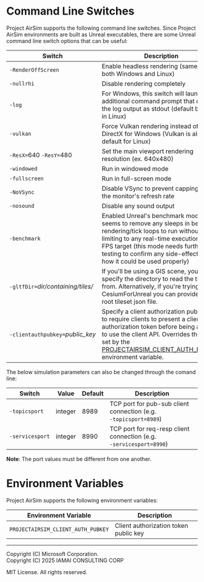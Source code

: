 # Command Line Switches

Project AirSim supports the following command line switches.  Since Project AirSim environments are built as Unreal executables, there are some Unreal command line switch options that can be useful:

| Switch | Description |
| ------ | ----------- |
| <code>&#x2011;RenderOffScreen</code> | Enable headless rendering (same for both Windows and Linux) |
| <code>&#x2011;nullrhi</code> | Disable rendering completely |
| <code>&#x2011;log</code> | For Windows, this switch will launch an additional command prompt that displays the log output as stdout (default behavior in Linux) |
| <code>&#x2011;vulkan</code> | Force Vulkan rendering instead of DirectX for Windows (Vulkan is already default for Linux)
| <code>&#x2011;ResX=</code>640 <code>&#x2011;ResY=</code>480 | Set the main viewport rendering resolution (ex. 640x480) |
| <code>&#x2011;windowed</code> | Run in windowed mode |
| <code>&#x2011;fullscreen</code> | Run in full-screen mode |
| <code>&#x2011;NoVSync</code> | Disable VSync to prevent capping FPS at the monitor's refresh rate |
| <code>&#x2011;nosound</code> | Disable any sound output |
| <code>&#x2011;benchmark</code> | Enabled Unreal's benchmark mode that seems to remove any sleeps in between rendering/tick loops to run without limiting to any real-time execution rate FPS target (this mode needs further testing to confirm any side-effects and how it could be used properly) |
| <code>&#x2011;gltfDir=</code><i>dir/containing/tiles/</i> | If you'll be using a GIS scene, you can specify the directory to read the tiles from. Alternatively, if you're trying CesiumForUnreal you can provide the root tileset json file. |
| <code>&#x2011;clientauthpubkey=</code><i>public_key</i> | Specify a client authorization public key to require clients to present a client authorization token before being allowed to use the client API.  Overrides the key set by the [PROJECTAIRSIM_CLIENT_AUTH_PUBKEY](#environment_variables) environment variable. |

The below simulation parameters can also be changed through the comand line:

| Switch | Value | Default | Description |
| ------ | ----- | ----- | ----- |
| <code>&#x2011;topicsport</code> | integer | 8989 | TCP port for pub-sub client connection (e.g. <code>&#x2011;topicsport=8989</code>)|
| <code>&#x2011;servicesport</code> | integer | 8990 | TCP port for req-resp client connection (e.g. <code>&#x2011;servicesport=8990</code>)|

**Note**: The port values must be different from one another.


# Environment Variables

Project AirSim supports the following environment variables:

| Environment Variable | Description |
| -------------------- | ----------- |
| <code>PROJECTAIRSIM_CLIENT_AUTH_PUBKEY</code> | Client authorization token public key

---

Copyright (C) Microsoft Corporation.  
Copyright (C) 2025 IAMAI CONSULTING CORP

MIT License. All rights reserved.
